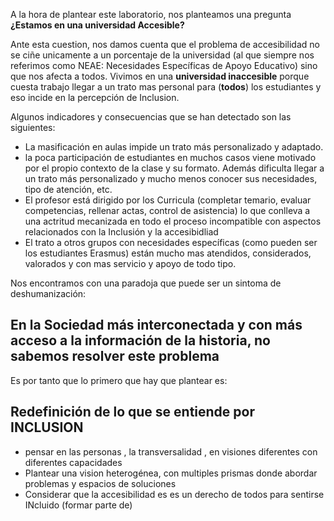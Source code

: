 

A la hora de plantear este laboratorio, nos planteamos una pregunta **¿Estamos en una universidad Accesible?**

Ante esta cuestion, nos damos cuenta que el problema de accesibilidad no se ciñe unicamente a un porcentaje de la universidad
(al que siempre nos referimos como NEAE: Necesidades Específicas de Apoyo Educativo) sino que nos afecta a todos. Vivimos en 
una **universidad inaccesible** porque cuesta trabajo llegar a un trato mas personal para (**todos**) los estudiantes 
y eso incide en la percepción de Inclusion. 

Algunos indicadores y consecuencias que se han detectado son las siguientes:

- La masificación en aulas impide un trato más personalizado y adaptado.  
- la poca participación de estudiantes en muchos casos viene motivado por el propio contexto de la clase y su formato. Además 
  dificulta llegar a un trato más personalizado y mucho menos conocer sus necesidades, tipo de atención, etc. 
- El profesor está dirigido por los Curricula (completar temario, evaluar competencias, rellenar actas, control de asistencia) 
  lo que conlleva a una actritud mecanizada en todo el proceso incompatible con aspectos relacionados con la Inclusión y 
  la accesibidliad
- El trato a otros grupos con necesidades específicas (como pueden ser los estudiantes Erasmus) están mucho mas atendidos, 
considerados, valorados y con mas servicio y apoyo de todo tipo. 

Nos encontramos con una paradoja que puede ser un sintoma de deshumanización: 
## En la Sociedad más interconectada y con más acceso a la información de la historia, no sabemos resolver este problema


Es por tanto que lo primero que hay que plantear es:

## Redefinición de lo que se entiende por INCLUSION

- pensar en las personas , la transversalidad , en visiones diferentes con diferentes capacidades 
- Plantear una vision heterogénea, con multiples prismas donde abordar problemas y espacios de soluciones
- Considerar que la accesibilidad es es un derecho de todos para sentirse INcluido (formar parte de) 


